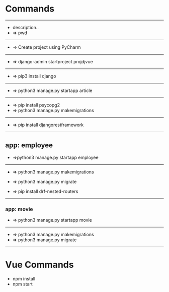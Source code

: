 # Commands
	
---
- description..
- => pwd


---
- => Create project using PyCharm


---
- => django-admin startproject projdjvue


---
- => pip3 install django


---
- => python3 manage.py startapp article


---
- => pip install psycopg2 
- => python3 manage.py makemigrations


---
- => pip install djangorestframework



---
## app: employee
- =>python3 manage.py startapp employee

---
- => python3 manage.py makemigrations
- => python3 manage.py migrate

- => pip install drf-nested-routers


---
### app: movie
- => python3 manage.py startapp movie

---
- => python3 manage.py makemigrations
- => python3 manage.py migrate



---
# Vue Commands

- npm install 
- npm start


